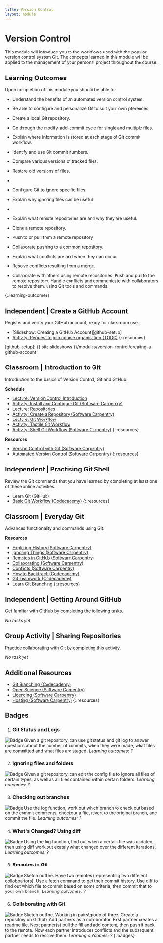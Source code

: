 ```yaml
---
title: Version Control
layout: module
---
```


# Version Control

This module will introduce you to the workflows used with the popular version control system Git. The concepts learned in this module will be applied to the management of your personal project throughout the course.




## Learning Outcomes

Upon completion of this module you should be able to:

- Understand the benefits of an automated version control system.
- Be able to configure and personalize Git to suit your own pferences

- Create a local Git repository.
- Go through the modify-add-commit cycle for single and multiple files.
- Explain where information is stored at each stage of Git commit workflow.
- Identify and use Git commit numbers.
- Compare various versions of tracked files.
- Restore old versions of files.
- 
- Configure Git to ignore specific files.
- Explain why ignoring files can be useful.
- 
- Explain what remote repositories are and why they are useful.
- Clone a remote repository.
- Push to or pull from a remote repository.
- Collaborate pushing to a common repository.
- Explain what conflicts are and when they can occur.
- Resolve conflicts resulting from a merge.

- Collaborate with others using remote repositories. Push and pull to the remote repository. Handle conflicts and communicate with collaborators to resolve them, using Git tools and commands.

{:.learning-outcomes}






## Independent | Create a GitHub Account

Register and verify your GitHub account, ready for classroom use.

- [Slideshow: Creating a GitHub Account][github-setup]
- [Activity: Request to join course organisation (TODO)](#)
{:.resources}

[github-setup]: {{ site.slideshows }}/modules/version-control/creating-a-github-account




## Classroom | Introduction to Git

Introduction to the basics of Version Control, Git and GitHub.

**Schedule**

- [Lecture: Version Control Introduction][intro]
- [Activity: Install and Configure Git (Software Carpentry)][install]
- [Lecture: Repositories][repos]
- [Activity: Create a Repository (Software Carpentry)][create-repo]
- [Lecture: Git Workflow][wkflow-slides]
- [Activity: Tactile Git Workflow][tactile-wkflow]
- [Activity: Shell Git Workflow (Software Carpentry)][sc-wkflow]
{:.resources}

[intro]: {{site.slideshows}}/modules/version-control/introduction
[install]: http://swcarpentry.github.io/git-novice/02-setup.html
[repos]: {{site.slideshows}}/modules/version-control/repositories
[create-repo]: http://swcarpentry.github.io/git-novice/03-create.html
[wkflow-slides]: {{site.slideshows}}/modules/version-control/git-workflow
[tactile-wkflow]: activities/tactile-git-workflow.html
[sc-wkflow]: http://swcarpentry.github.io/git-novice/04-changes.html


**Resources**

- [Version Control with Git (Software Carpentry)](http://swcarpentry.github.io/git-novice/)
- [Automated Version Control (Software Carpentry)](http://swcarpentry.github.io/git-novice/01-basics.html)
{:.resources}









## Independent | Practising Git Shell

Review the Git commands that you have learned by completing at least one of these online activities.

- [Learn Git (GitHub)](https://try.github.io)
- [Basic Git Workflow (Codecademy)](https://www.codecademy.com/en/courses/learn-git/lessons/git-workflow/exercises/hello-git)
{:.resources}




## Classroom | Everyday Git

Advanced functionality and commands using Git.

**Resources**

- [Exploring History (Software Carpentry)](http://swcarpentry.github.io/git-novice/05-history.html)
- [Ignoring Things (Software Carpentry)](http://swcarpentry.github.io/git-novice/06-ignore.html)
- [Remotes in GitHub (Software Carpentry)](http://swcarpentry.github.io/git-novice/07-github.html)
- [Collaborating (Software Carpentry)](http://swcarpentry.github.io/git-novice/08-collab.html)
- [Conflicts (Software Carpentry)](http://swcarpentry.github.io/git-novice/09-conflict.html)
- [How to Backtrack (Codecademy)](https://www.codecademy.com/en/courses/learn-git/lessons/git-backtracking/exercises/backtracking-intro)
- [Git Teamwork (Codecademy)](https://www.codecademy.com/en/courses/learn-git/lessons/git-teamwork/exercises/remotes)
- [Learn Git Branching](http://pcottle.github.io/learnGitBranching/)
{:.resources}





## Independent | Getting Around GitHub

Get familiar with GitHub by completing the following tasks.

_No tasks yet_




## Group Activity | Sharing Repositories

Practice collaborating with Git by completing this activity.

_No task yet_












## Additional Resources


- [Git Branching (Codecademy)](https://www.codecademy.com/en/courses/learn-git/lessons/git-branching/exercises/why-branch)
- [Open Science (Software Carpentry)](http://swcarpentry.github.io/git-novice/10-open.html)
- [Licencing (Software Carpentry)](http://swcarpentry.github.io/git-novice/11-licensing.html)
- [Hosting (Software Carpentry)](http://swcarpentry.github.io/git-novice/12-hosting.html)
{:.resources}




## Badges

1. ### Git Status and Logs
![Badge](images/badges/badge.png)
Given a git repository, can use git status and git log to answer questions about the number of commits, when they were made, what files are committed and what files are staged. 
_Learning outcomes: ?_

2. ### Ignoring files and folders
![Badge](images/badges/badge.png)
Given a git repository, can edit the config file to ignore all files of certain types, as well as all files contained within certain folders.
_Learning outcomes: ?_

3. ### Checking out branches
![Badge](images/badges/badge.png)
Use the log function, work out which branch to check out based on the commit comments, checkout a file, revert to the original branch, anc commit the file.
_Learning outcomes: ?_

4. ### What's Changed? Using diff
![Badge](images/badges/badge.png)
Using the log function, find out when a certain file was updated, then using diff work out exataly what changed over the different iterations. 
_Learning outcomes: ?_

5. ### Remotes in Git
![Badge](images/badges/badge.png)
Sketch outline. Have two remotes (representing two different colloboartors). Use a fetch command to get their commit history. Use diff to find out which file to commit based on some criteria, then commit that to your own branch.
_Learning outcomes: ?_

6. ### Collaborating with Git
![Badge](images/badges/badge.png)
Sketch outline. Working in pairs\group of three. Create a repository on Github. Add partners as a colloborator. First partner creates a readme file. Next partner(s) pull the fill and add content, then push it back to the remote. Now each partner introduces conflicts and the subsequent partner needs to resolve them.
_Learning outcomes: ?_
{:.badges}



